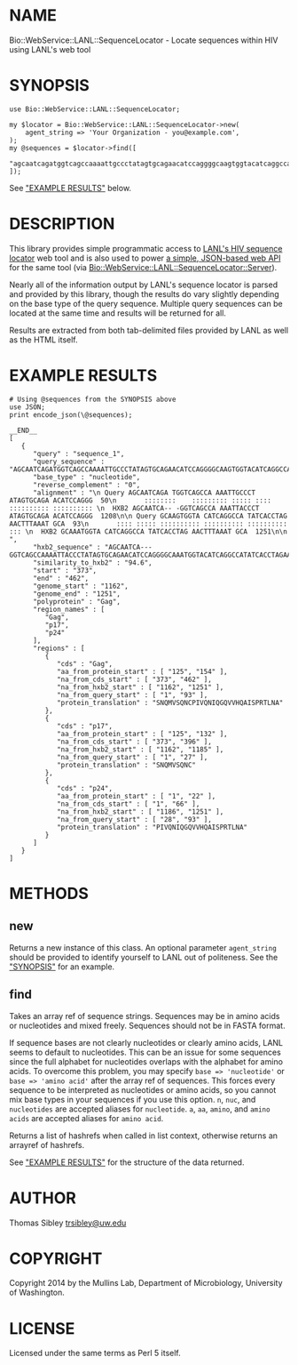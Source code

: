 # NAME

Bio::WebService::LANL::SequenceLocator - Locate sequences within HIV using LANL's web tool

# SYNOPSIS

    use Bio::WebService::LANL::SequenceLocator;
    
    my $locator = Bio::WebService::LANL::SequenceLocator->new(
        agent_string => 'Your Organization - you@example.com',
    );
    my @sequences = $locator->find([
        "agcaatcagatggtcagccaaaattgccctatagtgcagaacatccaggggcaagtggtacatcaggccatatcacctagaactttaaatgca",
    ]);

See ["EXAMPLE RESULTS"](#example-results) below.

# DESCRIPTION

This library provides simple programmatic access to
[LANL's HIV sequence locator](http://www.hiv.lanl.gov/content/sequence/LOCATE/locate.html)
web tool and is also used to power
[a simple, JSON-based web API](https://indra.mullins.microbiol.washington.edu/locate-sequence/)
for the same tool (via [Bio::WebService::LANL::SequenceLocator::Server](https://metacpan.org/pod/Bio::WebService::LANL::SequenceLocator::Server)).

Nearly all of the information output by LANL's sequence locator is parsed and
provided by this library, though the results do vary slightly depending on the
base type of the query sequence.  Multiple query sequences can be located at
the same time and results will be returned for all.

Results are extracted from both tab-delimited files provided by LANL as well as
the HTML itself.

# EXAMPLE RESULTS

    # Using @sequences from the SYNOPSIS above
    use JSON;
    print encode_json(\@sequences);
    
    __END__
    [
       {
          "query" : "sequence_1",
          "query_sequence" : "AGCAATCAGATGGTCAGCCAAAATTGCCCTATAGTGCAGAACATCCAGGGGCAAGTGGTACATCAGGCCATATCACCTAGAACTTTAAATGCA",
          "base_type" : "nucleotide",
          "reverse_complement" : "0",
          "alignment" : "\n Query AGCAATCAGA TGGTCAGCCA AAATTGCCCT ATAGTGCAGA ACATCCAGGG  50\n       ::::::::    ::::::::: ::::: :::: :::::::::: :::::::::: \n  HXB2 AGCAATCA-- -GGTCAGCCA AAATTACCCT ATAGTGCAGA ACATCCAGGG  1208\n\n Query GCAAGTGGTA CATCAGGCCA TATCACCTAG AACTTTAAAT GCA  93\n       :::: ::::: :::::::::: :::::::::: :::::::::: ::: \n  HXB2 GCAAATGGTA CATCAGGCCA TATCACCTAG AACTTTAAAT GCA  1251\n\n  ",
          "hxb2_sequence" : "AGCAATCA---GGTCAGCCAAAATTACCCTATAGTGCAGAACATCCAGGGGCAAATGGTACATCAGGCCATATCACCTAGAACTTTAAATGCA",
          "similarity_to_hxb2" : "94.6",
          "start" : "373",
          "end" : "462",
          "genome_start" : "1162",
          "genome_end" : "1251",
          "polyprotein" : "Gag",
          "region_names" : [
             "Gag",
             "p17",
             "p24"
          ],
          "regions" : [
             {
                "cds" : "Gag",
                "aa_from_protein_start" : [ "125", "154" ],
                "na_from_cds_start" : [ "373", "462" ],
                "na_from_hxb2_start" : [ "1162", "1251" ],
                "na_from_query_start" : [ "1", "93" ],
                "protein_translation" : "SNQMVSQNCPIVQNIQGQVVHQAISPRTLNA"
             },
             {
                "cds" : "p17",
                "aa_from_protein_start" : [ "125", "132" ],
                "na_from_cds_start" : [ "373", "396" ],
                "na_from_hxb2_start" : [ "1162", "1185" ],
                "na_from_query_start" : [ "1", "27" ],
                "protein_translation" : "SNQMVSQNC"
             },
             {
                "cds" : "p24",
                "aa_from_protein_start" : [ "1", "22" ],
                "na_from_cds_start" : [ "1", "66" ],
                "na_from_hxb2_start" : [ "1186", "1251" ],
                "na_from_query_start" : [ "28", "93" ],
                "protein_translation" : "PIVQNIQGQVVHQAISPRTLNA"
             }
          ]
       }
    ]

# METHODS

## new

Returns a new instance of this class.  An optional parameter `agent_string`
should be provided to identify yourself to LANL out of politeness.  See the
["SYNOPSIS"](#synopsis) for an example.

## find

Takes an array ref of sequence strings.  Sequences may be in amino acids or
nucleotides and mixed freely.  Sequences should not be in FASTA format.

If sequence bases are not clearly nucleotides or clearly amino acids, LANL
seems to default to nucleotides.  This can be an issue for some sequences since
the full alphabet for nucleotides overlaps with the alphabet for amino acids.
To overcome this problem, you may specify `base => 'nucleotide'`
or `base => 'amino acid'` after the array ref of sequences.  This forces
every sequence to be interpreted as nucleotides or amino acids, so you cannot
mix base types in your sequences if you use this option.  `n`, `nuc`, and
`nucleotides` are accepted aliases for `nucleotide`.  `a`, `aa`, `amino`,
and `amino acids` are accepted aliases for `amino acid`.

Returns a list of hashrefs when called in list context, otherwise returns an
arrayref of hashrefs.

See ["EXAMPLE RESULTS"](#example-results) for the structure of the data returned.

# AUTHOR

Thomas Sibley <trsibley@uw.edu>

# COPYRIGHT

Copyright 2014 by the Mullins Lab, Department of Microbiology, University of
Washington.

# LICENSE

Licensed under the same terms as Perl 5 itself.
